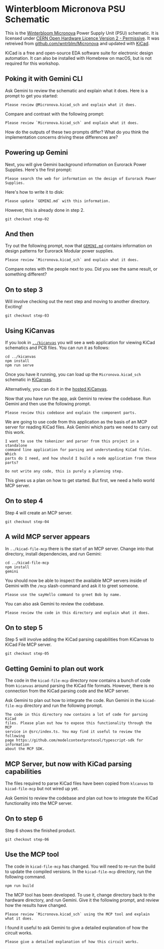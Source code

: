 # Winterbloom Micronova PSU Schematic

This is the [Winterbloom Micronova][] Power Supply Unit (PSU) schematic.
It is licensed under [CERN Open Hardware Licence Version 2 - Permissive][].
It was retreived from [github.com/wntrblm/Micronova][] and updated with
[KiCad][].

KiCad is a free and open-source EDA software suite for electronic design automation.
It can also be installed with Homebrew on macOS, but is not required for this workshop.

[Winterbloom Micronova]: https://winterbloom.com/shop/micronova/
[CERN Open Hardware Licence Version 2 - Permissive]: cern_ohl_p_v2.txt
[github.com/wntrblm/Micronova]: https://github.com/wntrblm/Micronova/blob/main/hardware/board/board.kicad_sch
[KiCad]: https://www.kicad.org/

## Poking it with Gemini CLI

Ask Gemini to review the schematic and explain what it does. Here is a prompt
to get you started:

```text
Please review @Micronova.kicad_sch and explain what it does.
```

Compare and contrast with the following prompt:

```text
Please review `Micronova.kicad_sch` and explain what it does.
```

How do the outputs of these two prompts differ? What do you think the implementation
concerns driving these differences are?

## Powering up Gemini

Next, you will give Gemini background information on Eurorack Power Supplies.
Here's the first prompt:

```text
Please search the web for information on the design of Eurorack Power Supplies.
```

Here's how to write it to disk:

```text
Please update `GEMINI.md` with this information.
```

However, this is already done in step 2.

```console
git checkout step-02
```

## And then

Try out the following prompt, now that [`GEMINI.md`](GEMINI.md) contains information
on design patterns for Eurorack Modular power supplies.

```text
Please review `Micronova.kicad_sch` and explain what it does.
```

Compare notes with the people next to you. Did you see the same result, or something different?

## On to step 3

Will involve checking out the next step and moving to another directory. Exciting!

```console
git checkout step-03
```

## Using KiCanvas

If you look in [`../kicanvas`](../kicanvas) you will see a web application for
viewing KiCad schematics and PCB files. You can run it as follows:

```console
cd ../kicanvas
npm install
npm run serve
```

Once you have it running, you can load up the `Micronova.kicad_sch` schematic in [KiCanvas](http://localhost:8001/?github=https%3A%2F%2Fgithub.com%2Fdomesticmouse%2Fgemini-cli-exploration%2Fblob%2Fmain%2Fhardware%2FMicronova.kicad_sch).

Alternatively, you can do it in the [hosted KiCanvas](https://kicanvas.org/?github=https%3A%2F%2Fgithub.com%2Fdomesticmouse%2Fgemini-cli-exploration%2Fblob%2Fmain%2Fhardware%2FMicronova.kicad_sch).

Now that you have run the app, ask Gemini to review the codebase.
Run Gemini and then use the following prompt.

```text
Please review this codebase and explain the component parts.
```

We are going to use code from this application as the basis of an MCP server
for reading KiCad files. Ask Gemini which parts we need to carry out this
work.

```text
I want to use the tokenizer and parser from this project in a standalone
command line application for parsing and understanding KiCad files. Which
parts do I need, and how should I build a node application from these parts?

Do not write any code, this is purely a planning step.
```

This gives us a plan on how to get started. But first, we need a hello world
MCP server.

## On to step 4

Step 4 will create an MCP server.

```console
git checkout step-04
```

## A wild MCP server appears

In `../kicad-file-mcp` there is the start of an MCP server. Change
into that directory, install dependencies, and run Gemini:

```console
cd ../kicad-file-mcp
npm install
gemini
```

You should now be able to inspect the available MCP servers inside of
Gemini with the `/mcp` slash-command and ask it to greet someone.

```text
Please use the sayHello command to greet Bob by name.
```

You can also ask Gemini to review the codebase.

```text
Please review the code in this directory and explain what it does.
```

## On to step 5

Step 5 will involve adding the KiCad parsing capabilities from KiCanvas to
KiCad File MCP server.

```console
git checkout step-05
```

## Getting Gemini to plan out work

The code in the `kicad-file-mcp` directory now contains a bunch of code
from `kicanvas` around parsing the KiCad file formats. However, there
is no connection from the KiCad parsing code and the MCP server.

Ask Gemini to plan out how to integrate the code. Run Gemini in the
`kicad-file-mcp` directory and run the following prompt.

```text
The code in this directory now contains a lot of code for parsing KiCad
files. Please plan out how to expose this functionality through the MCP
service in @src/index.ts. You may find it useful to review the following
page https://github.com/modelcontextprotocol/typescript-sdk for information
about the MCP SDK.
```

## MCP Server, but now with KiCad parsing capabilities

The files required to parse KiCad files have been copied from
`klcanvas` to `kicad-file-mcp` but not wired up yet.

Ask Gemini to review the codebase and plan out how to integrate the KiCad
functionality into the MCP server.

## On to step 6

Step 6 shows the finished product.

```console
git checkout step-06
```

## Use the MCP tool

The code in `kicad-file-mcp` has changed. You will need to re-run the build
to update the compiled versions. In the `kicad-file-mcp` directory, run
the following command.

```console
npm run build
```

The MCP tool has been developed. To use it, change directory back to the
hardware directory, and run Gemini. Give it the following prompt, and
review how the results have changed.

```text
Please review `Micronova.kicad_sch` using the MCP tool and explain what it does.
```

I found it useful to ask Gemini to give a detailed explanation of how
the circuit works.

```text
Please give a detailed explanation of how this circuit works.
```
